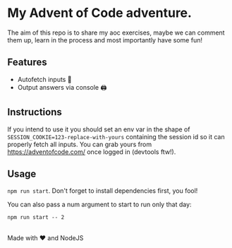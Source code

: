 # My Advent of Code adventure.

The aim of this repo is to share my aoc exercises, maybe we can comment them up, learn in the process and most importantly have some fun!

## Features
* Autofetch inputs 🎉
* Output answers via console 🖨

## Instructions
If you intend to use it you should set an env var in the shape of `SESSION_COOKIE=123-replace-with-yours` containing the session id so it can properly fetch all inputs. You can grab yours from https://adventofcode.com/ once logged in (devtools ftw!). 

## Usage
`npm run start`. Don't forget to install dependencies first, you fool!

You can also pass a num argument to start to run only that day:
```
npm run start -- 2
```

</br>
Made with ♥ and NodeJS
